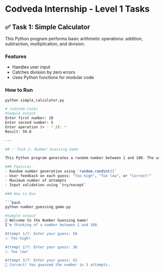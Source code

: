 # Codveda Internship - Level 1 Tasks

## ✅ Task 1: Simple Calculator

This Python program performs basic arithmetic operations: addition, subtraction, multiplication, and division.

### Features
- Handles user input
- Catches division by zero errors
- Uses Python functions for modular code

### How to Run
```bash
python simple_calculator.py

# codveda-tasks
#Sample output
Enter first number: 10  
Enter second number: 5  
Enter operation (+ - * /): *  
Result: 50.0

---

## ✅ Task 2: Number Guessing Game

This Python program generates a random number between 1 and 100. The user has a limited number of attempts to guess the number, with hints provided after each guess.

### Features
- Random number generation using `random.randint()`
- User feedback on each guess: "Too high", "Too low", or "Correct!"
- Maximum number of attempts
- Input validation using `try/except`

### How to Run

```bash
python number_guessing_game.py

#Sample output
🎯 Welcome to the Number Guessing Game!
I'm thinking of a number between 1 and 100.

Attempt 1/7: Enter your guess: 50  
📈 Too high!

Attempt 2/7: Enter your guess: 30  
📉 Too low!

Attempt 3/7: Enter your guess: 42  
🎉 Correct! You guessed the number in 3 attempts.
